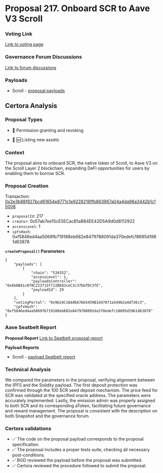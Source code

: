 # Proposal 217. Onboard SCR to Aave V3 Scroll

### Voting Link
[Link to voting page](https://vote.onaave.com/proposal/?proposalId=217)

### Governance Forum Discussions
[Link to forum discussions](https://governance.aave.com/t/arfc-onboard-scr-to-aave-v3-scroll-instance/19688)

### Payloads

* Scroll - [proposal payloads](https://scrollscan.com/address/0xA70404a50Fde6e55Db2b1C5F65aEd8906646Fa11)



## Certora Analysis

### Proposal Types

* :handshake: Permission granting and revoking

* :gem: :new: Listing new assets

### Context
The proposal aims to onboard SCR, the native token of Scroll, to Aave V3 on the Scroll Layer 2 blockchain, expanding DeFi opportunities for users by enabling them to borrow SCR.

### Proposal Creation
Transaction: [0x2e3b88f827bcd61654e8771c1e9228216ffb863967a04a4da96a3442b1c15008](https://etherscan.io/tx/0x2e3b88f827bcd61654e8771c1e9228216ffb863967a04a4da96a3442b1c15008)
- `proposalId`: 217
- `creator`: 0x57ab7ee15cE5ECacB1aB84EE42D5A9d0d8112922
- `accessLevel`: 1
- `ipfsHash`: 0xf5846ed4aa5069fb719188eb682e8479788091da370edefc18695d1961d63878

**`createProposal()` Parameters**
```
{
    "payloads": [
        {
            "chain": "534352",
            "accessLevel": 1,
            "payloadsController": "0x6b6B41c0f8C223715f712BE83ceC3c37bbfDC3fE",
            "payloadId": 29
        }
    ],
    "votingPortal": "0x9b24C168d6A76b5459B1d47071a54962a4df36c3",
    "ipfsHash": "0xf5846ed4aa5069fb719188eb682e8479788091da370edefc18695d1961d63878"
}
```

### Aave Seatbelt Report
**Proposal Report**
[Link to Seatbelt proposal report](https://github.com/bgd-labs/seatbelt-gov-v3/blob/main/reports/proposals/217.md)

**Payload Reports**

* Scroll - [payload Seatbelt report](https://github.com/bgd-labs/seatbelt-gov-v3/blob/main/reports/payloads/534352/0x6b6B41c0f8C223715f712BE83ceC3c37bbfDC3fE/29.md)


### Technical Analysis
We compared the parameters in the proposal, verifying alignment between the IPFS and the Solidity payload. The first deposit protection was confirmed through the 100 SCR seed deposit mechanism. The price feed for SCR was validated at the specified oracle address. The parameters were accurately implemented. Lastly, the emission admin was properly assigned to both SCR and its corresponding aToken, facilitating future governance and reward management.
The proposal is consistent with the description on both Snapshot and the governance forum.

### Certora validations
* :white_check_mark: The code on the proposal payload corresponds to the proposal specification.
* :white_check_mark: The proposal includes a proper tests suite, checking all necessary post-conditions.
* :white_check_mark: BGD reviewed the payload before the proposal was submitted.
* :white_check_mark: Certora reviewed the procedure followed to submit the proposal.